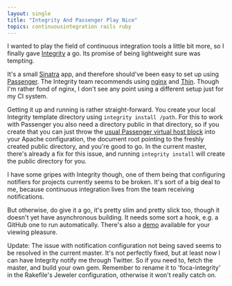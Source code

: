 ```yaml
---
layout: single
title: "Integrity And Passenger Play Nice"
topics: continuousintegration rails ruby
---
```

I wanted to play the field of continuous integration tools a little bit more, so I finally gave [Integrity](http://www.integrityapp.com/) a go. Its promise of being lightweight sure was tempting.

It's a small [Sinatra](http://sinatra.github.com/) app, and therefore should've been easy to set up using [Passenger](http://modrails.com). The Integrity team recommends using [nginx](http://nginx.net) and [Thin](http://code.macournoyer.com/thin/). Though I'm rather fond of nginx, I don't see any point using a different setup just for my CI system.

Getting it up and running is rather straight-forward. You create your local Integrity template directory using `integrity install /path`. For this to work with Passenger you also need a directory public in that directory, so if you create that you can just throw the [usual Passenger virtual host block](http://www.modrails.com/documentation/Users%20guide.html#_rack_specific_options) into your Apache configuration, the document root pointing to the freshly created public directory, and you're good to go. In the current master, there's already a fix for this issue, and running `integrity install` will create the public directory for you.

I have some gripes with Integrity though, one of them being that configuring notifiers for projects currently seems to be broken. It's sort of a big deal to me, because continuous integration lives from the team receiving notifications.

But otherwise, do give it a go, it's pretty slim and pretty slick too, though it doesn't yet have asynchronous building. It needs some sort a hook, e.g. a GitHub one to run automatically. There's also a [demo](http://builder.integrityapp.com/) available for your viewing pleasure.

Update: The issue with notification configuration not being saved seems to be resolved in the current master. It's not perfectly fixed, but at least now I can have Integrity notify me through Twitter. So if you need to, fetch the master, and build your own gem. Remember to rename it to 'foca-integrity' in the Rakefile's Jeweler configuration, otherwise it won't really catch on.